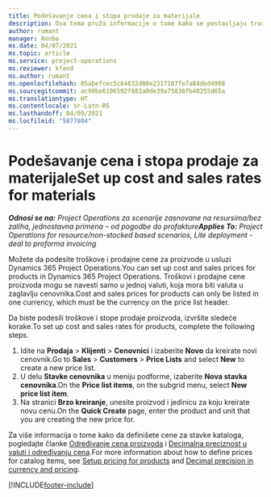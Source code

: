 ```yaml
---
title: Podešavanje cena i stopa prodaje za materijale
description: Ova tema pruža informacije o tome kako se postavljaju troškovi i stope prodaje za materijale koji se koriste u projektima.
author: rumant
manager: Annbe
ms.date: 04/07/2021
ms.topic: article
ms.service: project-operations
ms.reviewer: kfend
ms.author: rumant
ms.openlocfilehash: 05abefcec5c64632d00e2317107fe7a84ded4908
ms.sourcegitcommit: ac90be6106592f883a0de39a75836fb40255d65a
ms.translationtype: HT
ms.contentlocale: sr-Latn-RS
ms.lasthandoff: 04/09/2021
ms.locfileid: "5877804"
---
```

# <a name="set-up-cost-and-sales-rates-for-materials"></a><span data-ttu-id="dfef7-103">Podešavanje cena i stopa prodaje za materijale</span><span class="sxs-lookup"><span data-stu-id="dfef7-103">Set up cost and sales rates for materials</span></span>

<span data-ttu-id="dfef7-104">_**Odnosi se na:** Project Operations za scenarije zasnovane na resursima/bez zaliha, jednostavna primena – od pogodbe do profakture_</span><span class="sxs-lookup"><span data-stu-id="dfef7-104">_**Applies To:** Project Operations for resource/non-stocked based scenarios, Lite deployment - deal to proforma invoicing_</span></span>

<span data-ttu-id="dfef7-105">Možete da podesite troškove i prodajne cene za proizvode u usluzi Dynamics 365 Project Operations.</span><span class="sxs-lookup"><span data-stu-id="dfef7-105">You can set up cost and sales prices for products in Dynamics 365 Project Operations.</span></span> <span data-ttu-id="dfef7-106">Troškovi i prodajne cene proizvoda mogu se navesti samo u jednoj valuti, koja mora biti valuta u zaglavlju cenovnika.</span><span class="sxs-lookup"><span data-stu-id="dfef7-106">Cost and sales prices for products can only be listed in one currency, which must be the currency on the price list header.</span></span>

<span data-ttu-id="dfef7-107">Da biste podesili troškove i stope prodaje proizvoda, izvršite sledeće korake.</span><span class="sxs-lookup"><span data-stu-id="dfef7-107">To set up cost and sales rates for products, complete the following steps.</span></span> 

1. <span data-ttu-id="dfef7-108">Idite na **Prodaja** > **Klijenti** > **Cenovnici** i izaberite **Novo** da kreirate novi cenovnik.</span><span class="sxs-lookup"><span data-stu-id="dfef7-108">Go to **Sales** > **Customers** > **Price Lists** and select **New** to create a new price list.</span></span> 
2. <span data-ttu-id="dfef7-109">U delu **Stavke cenovnika** u meniju podforme, izaberite **Nova stavka cenovnika**.</span><span class="sxs-lookup"><span data-stu-id="dfef7-109">On the **Price list items**, on the subgrid menu, select **New price list item**.</span></span> 
3. <span data-ttu-id="dfef7-110">Na stranici **Brzo kreiranje**, unesite proizvod i jedinicu za koju kreirate novu cenu.</span><span class="sxs-lookup"><span data-stu-id="dfef7-110">On the **Quick Create** page, enter the product and unit that you are creating the new price for.</span></span>

<span data-ttu-id="dfef7-111">Za više informacija o tome kako da definišete cene za stavke kataloga, pogledajte članke [Određivanje cena proizvoda](https://docs.microsoft.com/dynamics365/sales-enterprise/create-price-lists-price-list-items-define-pricing-products) i [Decimalna preciznost u valuti i određivanju cena](https://docs.microsoft.com/dynamics365/sales-enterprise/decimal-precision-currency-pricing).</span><span class="sxs-lookup"><span data-stu-id="dfef7-111">For more information about how to define prices for catalog items, see [Setup pricing for products](https://docs.microsoft.com/dynamics365/sales-enterprise/create-price-lists-price-list-items-define-pricing-products) and [Decimal precision in currency and pricing](https://docs.microsoft.com/dynamics365/sales-enterprise/decimal-precision-currency-pricing).</span></span>

[!INCLUDE[footer-include](../includes/footer-banner.md)]
